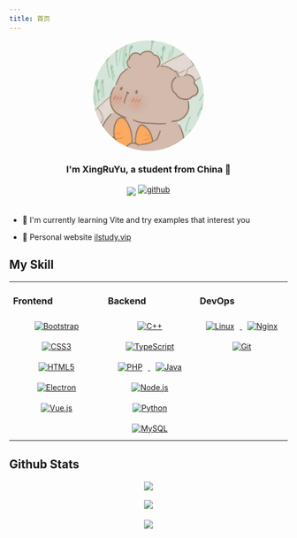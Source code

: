 ```yaml
---
title: 首页
---
```

<div align="center"> 
  <img src="../assets/images/avatar.jpg" align="center" height="" width="200" style="border-radius: 50%;" />
</div>
<h3 align="center">I'm XingRuYu, a student from China 🚀</h3>
<div align="center" style="display:flex;justify-content:center;align-items: center;">
  <div style="margin: 2px">
    <img src="https://komarev.com/ghpvc/?username=xing403&&style=flat-square" align="center" />
  </div>
  <div style="margin: 2px">
    <a href="https://github.com/xing403" target="_blank"> 
      <img src="https://img.shields.io/badge/github-%2324292e.svg?&style=for-the-badge&logo=github&logoColor=white" alt=github style="margin-bottom: 5px;" />
    </a>
  </div>
</div>
<br/>

- 🌱 I'm currently learning Vite and  try examples that interest you

- 🔗 Personal website [ilstudy.vip](http://ilstudy.vip)


## My Skill
<table>
  <tr>
    <td valign="top" style="width:330px">
      <h3>Frontend</h3>
      <div align="center" style="disply:flex;justify-content: space-between;">
        <a href="https://getbootstrap.com/docs/3.4/javascript/" target="_blank">
          <img style="margin: 10px" src="https://profilinator.rishav.dev/skills-assets/bootstrap-plain.svg" alt="Bootstrap" width="50" height="50"/>
        </a>
        <a href="https://www.w3schools.com/css/" target="_blank">
          <img style="margin: 10px" src="https://profilinator.rishav.dev/skills-assets/css3-original-wordmark.svg" alt="CSS3" width="50" height="50" />
        </a>
        <a href="https://en.wikipedia.org/wiki/HTML5" target="_blank">
          <img style="margin: 10px" src="https://profilinator.rishav.dev/skills-assets/html5-original-wordmark.svg" alt="HTML5" width="50" height="50" />
        </a>
        <a href="https://www.electronjs.org/" target="_blank">
          <img style="margin: 10px" src="https://profilinator.rishav.dev/skills-assets/electron-original.svg" alt="Electron" width="50" height="50" />
        </a>
        <a href="https://vuejs.org/" target="_blank">
          <img style="margin: 10px" src="https://profilinator.rishav.dev/skills-assets/vuejs-original-wordmark.svg" alt="Vue.js" width="50" height="50" />
        </a>
      </div>
    </td>
    <td valign="top" width="33%">
      <h3>Backend</h3>
      <div align="center">
        <a href="https://www.cplusplus.com/" target="_blank">
          <img style="margin: 10px" src="https://profilinator.rishav.dev/skills-assets/cplusplus-original.svg" alt="C++" width="50" height="50" />
        </a>
        <a href="https://www.typescriptlang.org/" target="_blank">
          <img style="margin: 10px" src="https://profilinator.rishav.dev/skills-assets/typescript-original.svg" alt="TypeScript" width="50" height="50" />
        </a>
        <a href="https://www.php.net/" target="_blank">
          <img style="margin: 10px" src="https://profilinator.rishav.dev/skills-assets/php-original.svg" alt="PHP" width="50" height="50" />
        </a>
        <a href="https://www.php.net/" target="_blank">
          <img style="margin: 10px" src="https://profilinator.rishav.dev/skills-assets/java-original-wordmark.svg" alt="Java" width="50" height="50" />
        </a>
        <a href="https://nodejs.org/" target="_blank">
          <img style="margin: 10px" src="https://profilinator.rishav.dev/skills-assets/nodejs-original-wordmark.svg" alt="Node.js" width="50" height="50" />
        </a>
        <a href="https://www.python.org/" target="_blank">
          <img style="margin: 10px" src="https://profilinator.rishav.dev/skills-assets/python-original.svg" alt="Python" width="50" height="50" />
        </a>
        <a href="https://www.mysql.com/" target="_blank">
          <img style="margin: 10px" src="https://profilinator.rishav.dev/skills-assets/mysql-original-wordmark.svg" alt="MySQL" width="50" height="50" />
        </a>
      </div>
    </td>
    <td valign="top" width="33%">
      <h3>DevOps</h3>
      <div align="center">
        <a href="https://www.linux.org/" target="_blank">
          <img style="margin: 10px" src="https://profilinator.rishav.dev/skills-assets/linux-original.svg" alt="Linux" width="50" height="50" />
        </a>
        <a href="https://www.nginx.com/" target="_blank">
          <img style="margin: 10px" src="https://profilinator.rishav.dev/skills-assets/nginx-original.svg" alt="Nginx" width="50" height="50" />
        </a>
        <a href="https://github.com/" target="_blank">
          <img style="margin: 10px" src="https://profilinator.rishav.dev/skills-assets/git-scm-icon.svg" alt="Git" width="50" height="50" />
        </a>
      </div>
    </td>
  </tr>
</table>

## Github Stats

<div align="center">
  <img src="https://github-readme-stats.vercel.app/api?username=xing403&show_icons=true&count_private=true&hide_border=true" align="center" />
</div>
<br/>

<div align="center">
  <img src="https://github-readme-activity-graph.vercel.app/graph?username=xing403&theme=xcode" />
</div>
<br/>

<div align="center">
  <img src="https://profile-counter.glitch.me/xing403/count.svg" />
</div>
